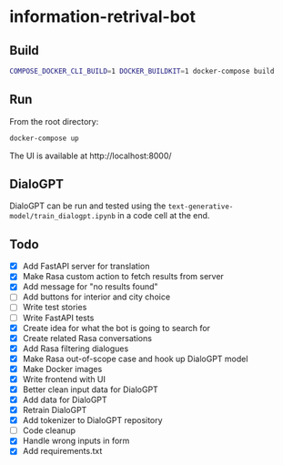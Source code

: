 # information-retrival-bot

## Build

```bash
COMPOSE_DOCKER_CLI_BUILD=1 DOCKER_BUILDKIT=1 docker-compose build
```

## Run

From the root directory:
```bash
docker-compose up
```

The UI is available at http://localhost:8000/

## DialoGPT

DialoGPT can be run and tested using the ``text-generative-model/train_dialogpt.ipynb`` in a code cell at the end.

## Todo
- [x] Add FastAPI server for translation
- [x] Make Rasa custom action to fetch results from server
- [x] Add message for "no results found"
- [ ] Add buttons for interior and city choice
- [ ] Write test stories
- [ ] Write FastAPI tests
- [x] Create idea for what the bot is going to search for
- [x] Create related Rasa conversations
- [x] Add Rasa filtering dialogues
- [x] Make Rasa out-of-scope case and hook up DialoGPT model
- [x] Make Docker images
- [x] Write frontend with UI
- [x] Better clean input data for DialoGPT
- [x] Add data for DialoGPT
- [x] Retrain DialoGPT
- [x] Add tokenizer to DialoGPT repository
- [ ] Code cleanup
- [x] Handle wrong inputs in form
- [x] Add requirements.txt
